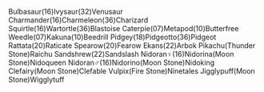 Bulbasaur(16)Ivysaur(32)Venusaur
Charmander(16)Charmeleon(36)Charizard
Squirtle(16)Wartortle(36)Blastoise
Caterpie(07)Metapod(10)Butterfree
Weedle(07)Kakuna(10)Beedrill
Pidgey(18)Pidgeotto(36)Pidgeot
Rattata(20)Raticate
Spearow(20)Fearow
Ekans(22)Arbok
Pikachu(Thunder Stone)Raichu
Sandshrew(22)Sandslash
Nidoran♀(16)Nidorina(Moon Stone)Nidoqueen
Nidoran♂(16)Nidorino(Moon Stone)Nidoking
Clefairy(Moon Stone)Clefable
Vulpix(Fire Stone)Ninetales
Jigglypuff(Moon Stone)Wigglytuff

